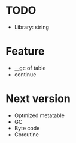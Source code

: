 # TODO
+ Library: string

# Feature
+ __gc of table
+ continue

# Next version
+ Optmized metatable
+ GC
+ Byte code
+ Coroutine
